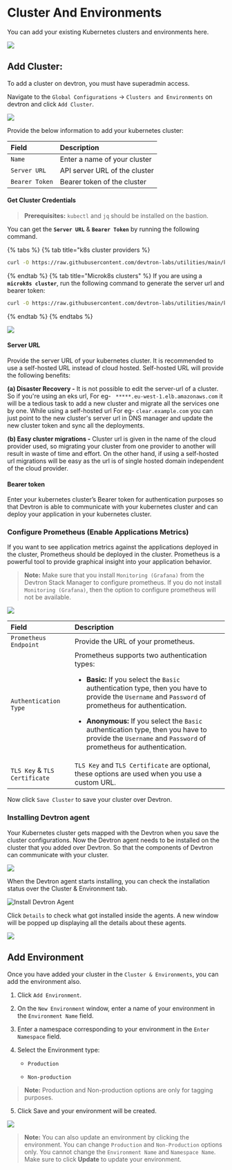 # Cluster And Environments

You can add your existing Kubernetes clusters and environments here.

![](https://devtron-public-asset.s3.us-east-2.amazonaws.com/images/global-configurations/cluster-and-environments/cluster-and-environments.png)

## Add Cluster:

To add a cluster on devtron, you must have superadmin access.

Navigate to the `Global Configurations` → `Clusters and Environments` on devtron and click `Add Cluster`.

![](https://devtron-public-asset.s3.us-east-2.amazonaws.com/images/global-configurations/cluster-and-environments/add-clusters.png)

Provide the below information to add your kubernetes cluster:

| Field | Description |
| :--- | :--- |
| `Name` | Enter a name of your cluster |
| `Server URL` | API server URL of the cluster |
| `Bearer Token` | Bearer token of the cluster |

#### Get Cluster Credentials

>**Prerequisites:** `kubectl` and `jq` should be installed on the bastion.

You can get the **`Server URL`** & **`Bearer Token`** by running the following command.

{% tabs %}
{% tab title="k8s cluster providers %}
```bash
curl -O https://raw.githubusercontent.com/devtron-labs/utilities/main/kubeconfig-exporter/kubernetes_export_sa.sh && bash kubernetes_export_sa.sh cd-user devtroncd https://raw.githubusercontent.com/devtron-labs/utilities/main/kubeconfig-exporter/clusterrole.yaml
```
{% endtab %}
{% tab title="Microk8s clusters" %}
If you are using a **`microk8s cluster`**, run the following command to generate the server url and bearer token:

```bash
curl -O https://raw.githubusercontent.com/devtron-labs/utilities/main/kubeconfig-exporter/kubernetes_export_sa.sh && sed -i 's/kubectl/microk8s kubectl/g' kubernetes_export_sa.sh && bash kubernetes_export_sa.sh cd-user devtroncd https://raw.githubusercontent.com/devtron-labs/utilities/main/kubeconfig-exporter/clusterrole.yaml
```
{% endtab %}
{% endtabs %}

![](https://devtron-public-asset.s3.us-east-2.amazonaws.com/images/global-configurations/cluster-and-environments/generate-cluster-credentials.png)

#### Server URL

Provide the server URL of your kubernetes cluster. It is recommended to use a self-hosted URL instead of cloud hosted. Self-hosted URL will provide the following benefits:

**\(a\) Disaster Recovery -** It is not possible to edit the server-url of a cluster. So if you're using an eks url, For eg- ` *****.eu-west-1.elb.amazonaws.com` it will be a tedious task to add a new cluster and migrate all the services one by one. While using a self-hosted url For eg- `clear.example.com` you can just point to the new cluster's server url in DNS manager and update the new cluster token and sync all the deployments.

**\(b\) Easy cluster migrations -** Cluster url is given in the name of the cloud provider used, so migrating your cluster from one provider to another will result in waste of time and effort. On the other hand, if using a self-hosted url migrations will be easy as the url is of single hosted domain independent of the cloud provider.

#### Bearer token

Enter your kubernetes cluster’s Bearer token for authentication purposes so that Devtron is able to communicate with your kubernetes cluster and can deploy your application in your kubernetes cluster.

### Configure Prometheus (Enable Applications Metrics)

If you want to see application metrics against the applications deployed in the  cluster, Prometheus should be deployed in the cluster. Prometheus is a powerful tool to provide graphical insight into your application behavior.

>**Note:** Make sure that you install `Monitoring (Grafana)` from the Devtron Stack Manager to configure prometheus.
If you do not install `Monitoring (Grafana)`, then the option to configure prometheus will not be available. 

![](https://devtron-public-asset.s3.us-east-2.amazonaws.com/images/global-configurations/cluster-and-environments/enable-app-metrics.png)

| Field | Description |
| :--- | :--- |
| `Prometheus Endpoint` | Provide the URL of your prometheus. |
| `Authentication Type` | Prometheus supports two authentication types:<ul><li>**Basic:** If you select the `Basic` authentication type, then you have to provide the `Username` and `Password` of prometheus for authentication.</li></ul> <ul><li>**Anonymous:** If you select the `Basic` authentication type, then you have to provide the `Username` and `Password` of prometheus for authentication.</li></ul> |
| `TLS Key` & `TLS Certificate` | `TLS Key` and `TLS Certificate` are optional, these options are used when you use a custom URL. |

Now click `Save Cluster` to save your cluster over Devtron.

### Installing Devtron agent

Your Kubernetes cluster gets mapped with the Devtron when you save the cluster configurations. Now the Devtron agent needs to be installed on the cluster that you added over Devtron. So that the components of Devtron can communicate with your cluster. 

![](https://devtron-public-asset.s3.us-east-2.amazonaws.com/images/global-configurations/cluster-and-environments/install-devtron-agent.png)

When the Devtron agent starts installing, you can check the installation status over the Cluster & Environment tab.

![Install Devtron Agent](https://devtron-public-asset.s3.us-east-2.amazonaws.com/images/global-configurations/cluster-and-environments/gc-cluster-agents.jpg)

Click `Details` to check what got installed inside the agents. A new window will be popped up displaying all the details about these agents.

![](https://devtron-public-asset.s3.us-east-2.amazonaws.com/images/global-configurations/cluster-and-environments/cluster_gc5.jpg)

## Add Environment

Once you have added your cluster in the `Cluster & Environments`, you can add the environment also.

1.  Click `Add Environment`.

2. On the `New Environment` window, enter a name of your environment in the `Environment Name` field.

3.  Enter a namespace corresponding to your environment in the `Enter Namespace` field.

4. Select the Environment type:

     -  `Production `

     -  `Non-production`

>**Note:**  Production and Non-production options are only for tagging purposes.

5. Click Save and your environment will be created. 


![](https://devtron-public-asset.s3.us-east-2.amazonaws.com/images/global-configurations/cluster-and-environments/gc-cluster-add-environment.jpg)


> **Note:** You can also update an environment by clicking the environment.
You can change `Production` and `Non-Production` options only.
You cannot change the `Environment Name` and `Namespace Name`.
Make sure to click **Update** to update your environment.
